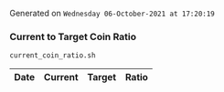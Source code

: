 Generated on `Wednesday 06-October-2021 at 17:20:19`

### Current to Target Coin Ratio
`current_coin_ratio.sh`

Date|Current|Target|Ratio
---|---|---|---
